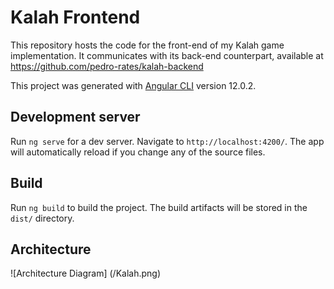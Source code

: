 # Kalah Frontend
This repository hosts the code for the front-end of my Kalah game implementation. It communicates with its back-end counterpart, available at https://github.com/pedro-rates/kalah-backend

This project was generated with [Angular CLI](https://github.com/angular/angular-cli) version 12.0.2.

## Development server

Run `ng serve` for a dev server. Navigate to `http://localhost:4200/`. The app will automatically reload if you change any of the source files.


## Build

Run `ng build` to build the project. The build artifacts will be stored in the `dist/` directory.

## Architecture
![Architecture Diagram]
(/Kalah.png)